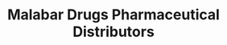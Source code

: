 ---
title: "Malabar Drugs Pharmaceutical Distributors"
url: /tirur/malabar-drugs-pharmaceutical-distributors/
shop: chemist
---